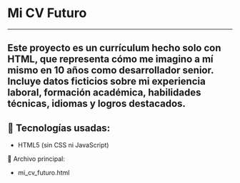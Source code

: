 # Mi CV Futuro
---
Este proyecto es un currículum hecho solo con HTML, que representa cómo me imagino a mí mismo en 10 años como desarrollador senior. Incluye datos ficticios sobre mi experiencia laboral, formación académica, habilidades técnicas, idiomas y logros destacados.
---
## **🔧 Tecnologías usadas**:
- HTML5 (sin CSS ni JavaScript)

📁 Archivo principal:
- mi_cv_futuro.html
